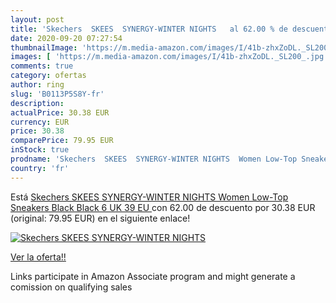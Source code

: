 ```yaml
---
layout: post
title: 'Skechers  SKEES  SYNERGY-WINTER NIGHTS   al 62.00 % de descuento'
date: 2020-09-20 07:27:54
thumbnailImage: 'https://m.media-amazon.com/images/I/41b-zhxZoDL._SL200_.jpg'
images: [ 'https://m.media-amazon.com/images/I/41b-zhxZoDL._SL200_.jpg' ]
comments: true
category: ofertas
author: ring
slug: 'B0113P5S8Y-fr'
description:
actualPrice: 30.38 EUR
currency: EUR
price: 30.38
comparePrice: 79.95 EUR
inStock: true
prodname: 'Skechers  SKEES  SYNERGY-WINTER NIGHTS  Women Low-Top Sneakers  Black  Black   6 UK  39 EU '
country: 'fr'
---
```


Está [Skechers  SKEES  SYNERGY-WINTER NIGHTS  Women Low-Top Sneakers  Black  Black   6 UK  39 EU ](https://www.amazon.fr/dp/B0113P5S8Y/?tag=tolees0d-21) con 62.00 de descuento por 30.38 EUR (original: 79.95 EUR) en el siguiente enlace!

[![Skechers  SKEES  SYNERGY-WINTER NIGHTS  ](https://m.media-amazon.com/images/I/41b-zhxZoDL._SL200_.jpg)](https://www.amazon.fr/dp/B0113P5S8Y/?tag=tolees0d-21)

[Ver la oferta!!](https://www.amazon.fr/dp/B0113P5S8Y/?tag=tolees0d-21)

Links participate in Amazon Associate program and might generate a comission on qualifying sales


